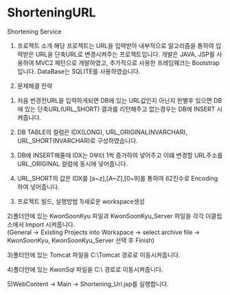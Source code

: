# ShorteningURL
Shortening Service

1. 프로젝트 소개
 해당 프로젝트는 URL을 입력받아 내부적으로 알고리즘을 통하여 입력받은 URL을 단축URL로 변경시켜주는 프로젝트입니다.
 개발은 JAVA, JSP를 사용하여 MVC2 패턴으로 개발하였고, 추가적으로 사용한 프레임웨크는 Bootstrap입니다.
 DataBase는 SQLITE를 사용하였습니다.

2. 문제해결 전략  
 1) 처음 번경전URL을 입력하게되면 DB에 있는 URL값인지 아닌지 판별후 있으면 DB에 있는 단축URL(URL_SHORT) 결과를 리턴해주고 
   없는경우는 DB에 INSERT 시켜줍니다. 
   
 2) DB TABLE의 컬럼은 IDX(LONG), URL_ORIGINAL(NVARCHAR), URL_SHORT(NVARCHAR)로 구성하였습니다. 
 
 3) DB에 INSERT해줄때 IDX는 0부터 1씩 증가하여 넣어주고 이떄 변경할 URL주소를 URL_ORIGINAL 컬럼에 동시에 넣어줍니다. 
 
 4) URL_SHORT의 값은 IDX를 [a~z],[A~Z],[0~9]를 통하여 62진수로 Encoding 하여 넣어줍니다.
 
 
3. 프로젝트 빌드, 실행방법
 1)새로운 workspace생성
 
 2)폴더안에 있는 KwonSoonKyu 파일과 KwonSoonKyu_Server 파일을 각각 이클립스에서 Import 시켜줍니다.  
    (General -> Existing Projects into Workspace -> select archive file -> KwonSoonKyu, KwonSoonKyu_Server 선택 후 Finish)
    
 3)폴터안에 있는 Tomcat 파일을 C:\Tomcat 경로로 이동시켜줍니다.
 
 4)폴더안에 있는 KwonSql 파일을 C:\ 경로로 이동시켜줍니다.
 
 5)WebContent -> Main -> Shortening_Url.jsp를 실행합니다.



